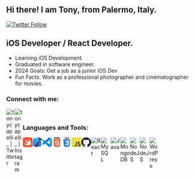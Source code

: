 ## Hi there! I am Tony, from Palermo, Italy.  


[![Twitter Follow](https://img.shields.io/twitter/follow/tonycapelli_?color=1DA1F2&logo=twitter&style=for-the-badge)](https://twitter.com/intent/follow?original_referer=https%3A%2F%2Fgithub.com%2Ftonycapelli_&screen_name=tonycapelli_)

## iOS Developer / React Developer. 

- Learning iOS Development. 
- Graduated in software engineer.
- 2024 Goals: Get a job as a junior iOS Dev
- Fun Facts: Work as a professional photographer and cinematographer for movies. 
### Connect with me:

[<img align="left" alt="tonycapelli_ | Twitter" width="22px" src="https://cdn2.iconfinder.com/data/icons/social-media-2285/512/1_Twitter_colored_svg-1024.png" />][twitter]
[<img align="left" alt="tonycapelli_ | Instagram" width="22px" src="https://cdn2.iconfinder.com/data/icons/social-icons-33/128/Instagram-1024.png" />][instagram]

<br />


### Languages and Tools:

<img align="left" alt="Swift" width="26px" src="https://raw.githubusercontent.com/github/explore/80688e429a7d4ef2fca1e82350fe8e3517d3494d/topics/swift/swift.png" />
<img align="left" alt="Xcode" width="26px" src="https://raw.githubusercontent.com/github/explore/80688e429a7d4ef2fca1e82350fe8e3517d3494d/topics/xcode/xcode.png" />
<img align="left" alt="Visual Studio Code" width="26px" src="https://raw.githubusercontent.com/github/explore/80688e429a7d4ef2fca1e82350fe8e3517d3494d/topics/visual-studio-code/visual-studio-code.png" />
<img align="left" alt="HTML5" width="26px" src="https://raw.githubusercontent.com/github/explore/80688e429a7d4ef2fca1e82350fe8e3517d3494d/topics/html/html.png" />
<img align="left" alt="CSS3" width="26px" src="https://raw.githubusercontent.com/github/explore/80688e429a7d4ef2fca1e82350fe8e3517d3494d/topics/css/css.png" />
<img align="left" alt="JavaScript" width="26px" src="https://raw.githubusercontent.com/github/explore/80688e429a7d4ef2fca1e82350fe8e3517d3494d/topics/javascript/javascript.png" >
<img align="left" alt="GitHub" width="26px" src="https://raw.githubusercontent.com/github/explore/78df643247d429f6cc873026c0622819ad797942/topics/github/github.png" />
<img align="left" alt="React" width="26px"
src="https://cdn0.iconfinder.com/data/icons/logos-brands-in-colors/128/react-1024.png" />
<img align="left" alt="MySQL" width="26px"
src="https://cdn4.iconfinder.com/data/icons/logos-3/181/MySQL-1024.png" />
<img align="left" alt="Java" width="26px"
src="https://cdn4.iconfinder.com/data/icons/logos-and-brands/512/181_Java_logo_logos-1024.png" />
<img align="left" alt="MongoDB" width="26px"
src="https://cdn4.iconfinder.com/data/icons/logos-3/512/mongodb-2-1024.png" />
<img align="left" alt="NodeJS" width="26px"
src="https://cdn4.iconfinder.com/data/icons/logos-3/456/nodejs-new-pantone-black-1024.png" />
<img align="left" alt="NodeJS" width="26px"
src="https://cdn3.iconfinder.com/data/icons/teenyicons-solid-vol-2/15/nextjs-1024.png" />
<img align="left" alt="WordPress" width="26px"
src="https://cdn1.iconfinder.com/data/icons/logotypes/32/wordpress-512.png" />





</details>


[twitter]: https://twitter.com/tonycapelli_
[instagram]: https://www.instagram.com/tonycapelli_/
